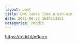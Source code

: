 ```yaml
--- 
layout: post 
title: CNK looks like a win-win 
date: 2021-06-23 1624514151 
categories: reddit 
--- 
```

https://redd.it/o6urrv